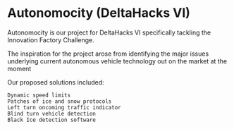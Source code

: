 # Autonomocity (DeltaHacks VI)

Autonomocity is our project for DeltaHacks VI specifically tackling the Innovation Factory Challenge.

The inspiration for the project arose from identifying the major issues underlying current autonomous vehicle technology out on the market at the moment

Our proposed solutions included:

    Dynamic speed limits
    Patches of ice and snow protocols
    Left turn oncoming traffic indicator
    Blind turn vehicle detection
    Black Ice detection software

